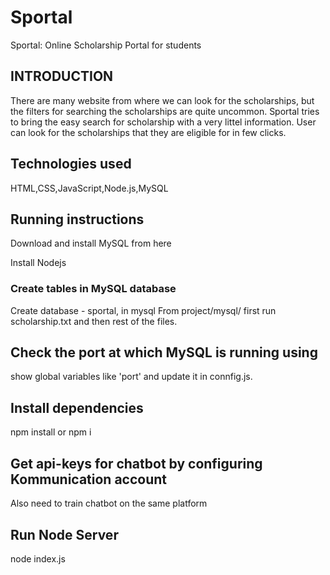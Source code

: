 <h1>Sportal</h1>
 Sportal: Online Scholarship Portal for students

<h2> INTRODUCTION</h2>
There are many website from where we can look for the scholarships, but the filters for searching the scholarships are quite uncommon. Sportal tries to bring the easy search for scholarship with a very littel information. User can look for the scholarships that they are eligible for in few clicks.

<h2>Technologies used</h2>
HTML,CSS,JavaScript,Node.js,MySQL

<h2>Running instructions</h2>
Download and install MySQL from here

Install Nodejs

<h3>Create tables in MySQL database</h3>
Create database - sportal, in mysql
From project/mysql/ first run scholarship.txt and then rest of the files.


<h2>Check the port at which MySQL is running using</h2>
show global variables like 'port' and update it in connfig.js.

<h2>Install dependencies</h2>
npm install or npm i 

<h2>Get api-keys for chatbot by configuring Kommunication account</h2>
Also need to train chatbot on the same platform


<h2>Run Node Server</h2>
node index.js
